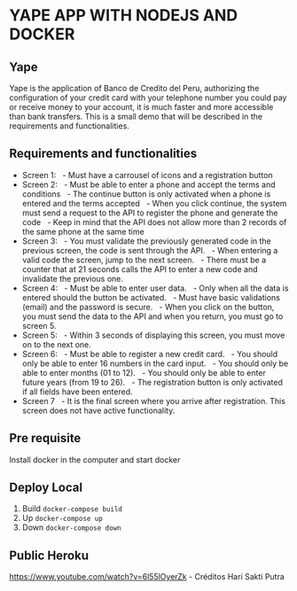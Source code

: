 # YAPE APP WITH NODEJS AND DOCKER

## Yape
Yape is the application of Banco de Credito del Peru, authorizing the configuration of your credit card with your telephone number you could pay or receive money to your account, it is much faster and more accessible than bank transfers. This is a small demo that will be described in the requirements and functionalities.

## Requirements and functionalities
+ Screen 1:
  - Must have a carrousel of icons and a registration button
+ Screen 2:
  - Must be able to enter a phone and accept the terms and conditions
  - The continue button is only activated when a phone is entered and the terms accepted
  - When you click continue, the system must send a request to the API to register the phone and generate the code
  - Keep in mind that the API does not allow more than 2 records of the same phone at the same time
+ Screen 3:
  - You must validate the previously generated code in the previous screen, the code is sent through the API.
  - When entering a valid code the screen, jump to the next screen.
  - There must be a counter that at 21 seconds calls the API to enter a new code and invalidate the previous one.
+ Screen 4:
  - Must be able to enter user data.
  - Only when all the data is entered should the button be activated.
  - Must have basic validations (email) and the password is secure.
  - When you click on the button, you must send the data to the API and when you return, you must go to screen 5.
+ Screen 5:
  - Within 3 seconds of displaying this screen, you must move on to the next one.
+ Screen 6:
  - Must be able to register a new credit card.
  - You should only be able to enter 16 numbers in the card input.
  - You should only be able to enter months (01 to 12).
  - You should only be able to enter future years (from 19 to 26).
  - The registration button is only activated if all fields have been entered.
+ Screen 7
  - It is the final screen where you arrive after registration. This screen does not have active functionality.

## Pre requisite
Install docker in the computer and start docker

## Deploy Local
1. Build
`docker-compose build`
2. Up
`docker-compose up`
3. Down
`docker-compose down`

## Public Heroku 
https://www.youtube.com/watch?v=6l55lOyerZk - Créditos Hari Sakti Putra


